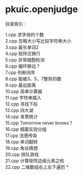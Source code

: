 # pkuic.openjudge

目录索引：

1.cpp   求字母的个数 </br>
2.cpp   忽略大小写比较字符串大小 </br>
3.cpp   最长单词2 </br>
4.cpp   矩阵交换行 </br>
5.cpp   异常细胞检测 </br>
6.cpp   循环移动 ? </br>
7.cpp   判断闰年 </br>
8.cpp   能被3，5，7整除的数 </br>
9.cpp   最远距离 </br>
10.cpp  简单计算器 </br>
11.cpp  字符串插入 </br>
12.cpp  寻找下标 </br>
13.cpp  四大湖 </br>
14.cpp  发票统计 </br>
15.cpp  Tomorrow never knows？ </br>
16.cpp  细菌实验分组 </br>
17.cpp  流感传染 </br>
18.cpp  单词翻转 </br>
19.cpp  角谷猜想 </br>
20.cpp  排队游戏 </br>
21.cpp  计算矩阵边缘元素之和 </br>
22.cpp  二维数组右上左下遍历   *</br>